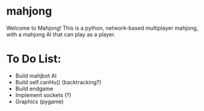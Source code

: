 # mahjong
Welcome to Mahjong! This is a python, network-based multiplayer mahjong, with a mahjong AI that can play as a player. 

# To Do List:
- Build mahjbot AI
- Build self.canHu() (backtracking?)
- Build endgame 
- Implement sockets (?)
- Graphics (pygame)
